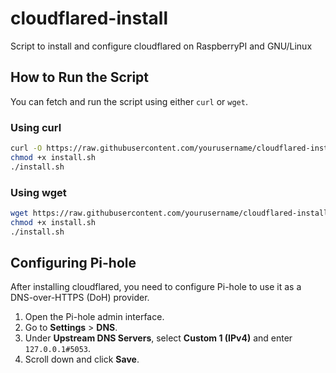 # cloudflared-install

Script to install and configure cloudflared on RaspberryPI and GNU/Linux

## How to Run the Script

You can fetch and run the script using either `curl` or `wget`.

### Using curl

```sh
curl -O https://raw.githubusercontent.com/yourusername/cloudflared-install/main/install.sh
chmod +x install.sh
./install.sh
```

### Using wget

```sh
wget https://raw.githubusercontent.com/yourusername/cloudflared-install/main/install.sh
chmod +x install.sh
./install.sh
```

## Configuring Pi-hole

After installing cloudflared, you need to configure Pi-hole to use it as a DNS-over-HTTPS (DoH) provider.

1. Open the Pi-hole admin interface.
2. Go to **Settings** > **DNS**.
3. Under **Upstream DNS Servers**, select **Custom 1 (IPv4)** and enter `127.0.0.1#5053`.
4. Scroll down and click **Save**.
